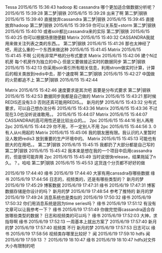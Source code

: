 Tessa 2015/6/15 15:36:43
hadoop 和 cassandra 哪个更加适合做数据分析呢？
2015/6/15 15:39:28
第二梦|钢铁 2015/6/15 15:39:28
出来了啊
第二梦|钢铁 2015/6/15 15:39:40
直接放弃cassandra
第二梦|钢铁 2015/6/15 15:39:45
直接放弃hadoop
第二梦|钢铁 2015/6/15 15:39:59
你可以关系型+storm
第二梦|钢铁 2015/6/15 15:40:10
或者solr都比cassandra来的实际
第二梦|钢铁 2015/6/15 15:40:25
你可以根据场景随便翻 
Matrix 2015/6/15 15:40:32
CASSANDRA我就用来做关注列表之类的东西。。
第二梦|钢铁 2015/6/15 15:41:26
那也太神经了吧，用这么重的一个东西来做这种
2015/6/15 15:41:45
Matrix 2015/6/15 15:41:45
不啊 公司有非常严格的分布式要求
Matrix 2015/6/15 15:42:06
建个N过机房 每个机房作为独立的中心 但是又要做接近实时的数据同步
第二梦|钢铁 2015/6/15 15:42:13
你采用solr索引所有相关信息，利用strom做实时计算，计算后的相关类放到redis中去，那个速度啊 
第二梦|钢铁 2015/6/15 15:42:27
中国做的火箭都追不上
第二梦|钢铁 2015/6/15 15:42:44

Matrix 2015/6/15 15:42:46
速度要求是其次吧  首要是分布式要求
第二梦|钢铁 2015/6/15 15:42:53
数据同步我都是自己做的
Matrix 2015/6/15 15:43:21
那时候REDIS还没有3.0  否则还真可能用REDIS。。
新月的梦 2015/6/15 15:43:32
分布式要求，可以自己想办法分布
2015/6/15 15:43:36
Matrix 2015/6/15 15:43:36
不过现在3.0也没听说谁敢用。。
2015/6/15 15:44:07
Matrix 2015/6/15 15:44:07
CASSANDRA的高可用性还是比较出众的。。
2pc 2015/6/15 15:44:16
别人再用
2pc 2015/6/15 15:44:29
你不用，不一定别人不用
2pc 2015/6/15 15:44:56
3. 0有人从rc用起的
Matrix 2015/6/15 15:45:06
我的朋友圈有限。我认识的人里暂时没人敢把redis3 放到重要的生产环境中的。 
Matrix 2015/6/15 15:45:13
可能也有胆大的在用吧。。
第二梦|钢铁 2015/6/15 15:45:15
我都扔了大部分都是自己写的
第二梦|钢铁 2015/6/15 15:45:42
我本来是想在我的一个项目中启用cassandra的，但是很可能弃用 
2pc 2015/6/15 15:45:49
当时说很快release，结果拖延了n久。？。哈哈
第二梦|钢铁 2015/6/15 15:45:53
这货连个分页都不好好的做

2015/6/19 17:44:40
缘书 2015/6/19 17:44:40
大家有用canssdra存哪些数据
缘书 2015/6/19 17:44:56
日志的，视频类的，还是有哪些类型的？
新月的梦 2015/6/19 17:45:29
博客数据
2015/6/19 17:47:31
缘书 2015/6/19 17:47:31
博客数据存储是你设计的吗？
新月的梦 2015/6/19 17:48:54
参考了推特的
新月的梦 2015/6/19 17:49:24
消息系统也是类似的
2015/6/19 17:50:32
缘书 2015/6/19 17:50:32
你们用消息系统是因为time series吗？
缘书 2015/6/19 17:51:12
有没有文章可以让我参考一下？
缘书 2015/6/19 17:51:49
你做完觉得cassandra适合存放哪些类型的数据？ 日志和视频类的可以吗？
缘书 2015/6/19 17:52:03
大神，求指导啊
缘书 2015/6/19 17:52:13
一周基本上就出方案了
2015/6/19 17:57:40
新月的梦 2015/6/19 17:57:40
视频类 不行
新月的梦 2015/6/19 17:57:53
日志可以
缘书 2015/6/19 17:58:56
视频类存哪里比较好？
闻 2015/6/19 17:59:10
hdfs
闻 2015/6/19 17:59:13
？
2015/6/19 18:10:47
缘书 2015/6/19 18:10:47
hdfs对文件大小有限制的吧


